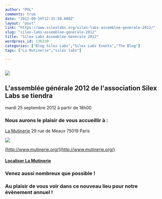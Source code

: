```yaml
---
author: "POL"
comments: true
date: "2012-09-19T12:35:50.000Z"
layout: "post"
link: "https://www.silexlabs.org/silex-labs-assemblee-generale-2012/"
slug: "silex-labs-assemblee-generale-2012"
title: "Silex Labs Assemblée Générale 2012"
wordpress_id: 136339
categories: ["Blog Silex Labs","Silex Labs Events","The Blog"]
tags: ["La Mutinerie","silex labs"]

---
```

## ![](https://www.silexlabs.org/wp-content/uploads/2012/09/AG-20121.png)




## L'assemblée générale 2012 de l'association Silex Labs se tiendra
mardi 25 septembre 2012
à partir de 18h00




### Nous aurons le plaisir de vous accueillir à :


[La Mutinerie](http://www.mutinerie.org/)
29 rue de Meaux
75019 Paris

![](https://www.silexlabs.org/wp-content/uploads/2012/09/ag2.png)

[http://www.mutinerie.org/](http://www.mutinerie.org/)


#### [Localiser La Mutinerie](http://goo.gl/maps/FGaHr)




### Venez aussi nombreux que possible !




### Au plaisir de vous voir dans ce nouveau lieu pour notre évènement annuel !




###


